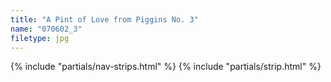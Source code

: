 ```yaml
---
title: "A Pint of Love from Piggins No. 3"
name: "070602_3"
filetype: jpg
---
```


{% include "partials/nav-strips.html" %}
{% include "partials/strip.html" %}